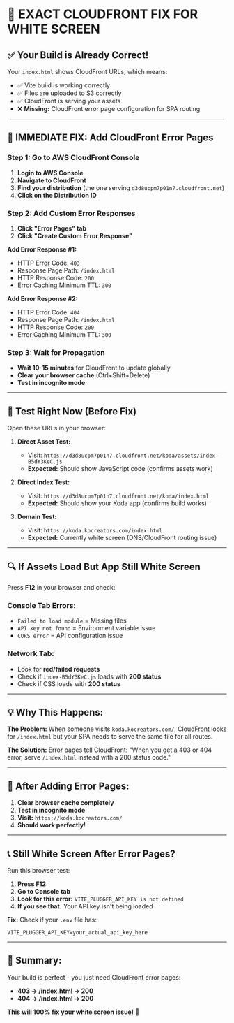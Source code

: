 # 🎯 **EXACT CLOUDFRONT FIX FOR WHITE SCREEN**

## ✅ **Your Build is Already Correct!**

Your `index.html` shows CloudFront URLs, which means:
- ✅ Vite build is working correctly
- ✅ Files are uploaded to S3 correctly  
- ✅ CloudFront is serving your assets
- ❌ **Missing:** CloudFront error page configuration for SPA routing

---

## 🔧 **IMMEDIATE FIX: Add CloudFront Error Pages**

### **Step 1: Go to AWS CloudFront Console**
1. **Login to AWS Console**
2. **Navigate to CloudFront**
3. **Find your distribution** (the one serving `d3d8ucpm7p01n7.cloudfront.net`)
4. **Click on the Distribution ID**

### **Step 2: Add Custom Error Responses**
1. **Click "Error Pages" tab**
2. **Click "Create Custom Error Response"**

**Add Error Response #1:**
- HTTP Error Code: `403`
- Response Page Path: `/index.html`
- HTTP Response Code: `200`
- Error Caching Minimum TTL: `300`

**Add Error Response #2:**
- HTTP Error Code: `404`
- Response Page Path: `/index.html`
- HTTP Response Code: `200`  
- Error Caching Minimum TTL: `300`

### **Step 3: Wait for Propagation**
- **Wait 10-15 minutes** for CloudFront to update globally
- **Clear your browser cache** (Ctrl+Shift+Delete)
- **Test in incognito mode**

---

## 🧪 **Test Right Now (Before Fix)**

Open these URLs in your browser:

1. **Direct Asset Test:**
   - Visit: `https://d3d8ucpm7p01n7.cloudfront.net/koda/assets/index-B5dY3KeC.js`
   - **Expected:** Should show JavaScript code (confirms assets work)

2. **Direct Index Test:**
   - Visit: `https://d3d8ucpm7p01n7.cloudfront.net/koda/index.html`
   - **Expected:** Should show your Koda app (confirms build works)

3. **Domain Test:**
   - Visit: `https://koda.kocreators.com/index.html`
   - **Expected:** Currently white screen (DNS/CloudFront routing issue)

---

## 🔍 **If Assets Load But App Still White Screen**

Press **F12** in your browser and check:

### **Console Tab Errors:**
- `Failed to load module` = Missing files
- `API key not found` = Environment variable issue
- `CORS error` = API configuration issue

### **Network Tab:**
- Look for **red/failed requests**
- Check if `index-B5dY3KeC.js` loads with **200 status**
- Check if CSS loads with **200 status**

---

## 💡 **Why This Happens:**

**The Problem:**
When someone visits `koda.kocreators.com/`, CloudFront looks for `/index.html` but your SPA needs to serve the same file for all routes.

**The Solution:**
Error pages tell CloudFront: "When you get a 403 or 404 error, serve `/index.html` instead with a 200 status code."

---

## 🚀 **After Adding Error Pages:**

1. **Clear browser cache completely**
2. **Test in incognito mode**
3. **Visit:** `https://koda.kocreators.com/`
4. **Should work perfectly!**

---

## 📞 **Still White Screen After Error Pages?**

Run this browser test:

1. **Press F12**
2. **Go to Console tab**
3. **Look for this error:** `VITE_PLUGGER_API_KEY is not defined`
4. **If you see that:** Your API key isn't being loaded

**Fix:** Check if your `.env` file has:
```
VITE_PLUGGER_API_KEY=your_actual_api_key_here
```

---

## 🎯 **Summary:**

Your build is perfect - you just need CloudFront error pages:
- **403 → /index.html → 200**  
- **404 → /index.html → 200**

**This will 100% fix your white screen issue!** 🚀